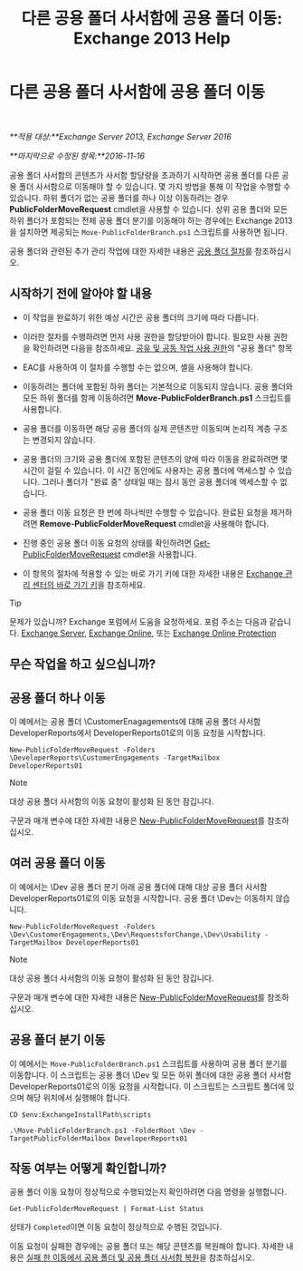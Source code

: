﻿---
title: '다른 공용 폴더 사서함에 공용 폴더 이동: Exchange 2013 Help'
TOCTitle: 다른 공용 폴더 사서함에 공용 폴더 이동
ms:assetid: b8744934-a3cb-443e-acce-a9a6ca5d88f6
ms:mtpsurl: https://technet.microsoft.com/ko-kr/library/JJ906435(v=EXCHG.150)
ms:contentKeyID: 51407740
ms.date: 05/22/2018
mtps_version: v=EXCHG.150
ms.translationtype: MT
---

# 다른 공용 폴더 사서함에 공용 폴더 이동

 

_**적용 대상:**Exchange Server 2013, Exchange Server 2016_

_**마지막으로 수정된 항목:**2016-11-16_

공용 폴더 사서함의 콘텐츠가 사서함 할당량을 초과하기 시작하면 공용 폴더를 다른 공용 폴더 사서함으로 이동해야 할 수 있습니다. 몇 가지 방법을 통해 이 작업을 수행할 수 있습니다. 하위 폴더가 없는 공용 폴더를 하나 이상 이동하려는 경우 **PublicFolderMoveRequest** cmdlet을 사용할 수 있습니다. 상위 공용 폴더와 모든 하위 폴더가 포함되는 전체 공용 폴더 분기를 이동해야 하는 경우에는 Exchange 2013을 설치하면 제공되는 `Move-PublicFolderBranch.ps1` 스크립트를 사용하면 됩니다.

공용 폴더와 관련된 추가 관리 작업에 대한 자세한 내용은 [공용 폴더 절차](public-folder-procedures-exchange-2013-help.md)를 참조하십시오.

## 시작하기 전에 알아야 할 내용

  - 이 작업을 완료하기 위한 예상 시간은 공용 폴더의 크기에 따라 다릅니다.

  - 이러한 절차를 수행하려면 먼저 사용 권한을 할당받아야 합니다. 필요한 사용 권한을 확인하려면 다음을 참조하세요. [공유 및 공동 작업 사용 권한](sharing-and-collaboration-permissions-exchange-2013-help.md)의 "공용 폴더" 항목

  - EAC를 사용하여 이 절차를 수행할 수는 없으며, 셸을 사용해야 합니다.

  - 이동하려는 폴더에 포함된 하위 폴더는 기본적으로 이동되지 않습니다. 공용 폴더와 모든 하위 폴더를 함께 이동하려면 **Move-PublicFolderBranch.ps1** 스크립트를 사용합니다.

  - 공용 폴더를 이동하면 해당 공용 폴더의 실제 콘텐츠만 이동되며 논리적 계층 구조는 변경되지 않습니다.

  - 공용 폴더의 크기와 공용 폴더에 포함된 콘텐츠의 양에 따라 이동을 완료하려면 몇 시간이 걸릴 수 있습니다. 이 시간 동안에도 사용자는 공용 폴더에 액세스할 수 있습니다. 그러나 폴더가 "완료 중" 상태일 때는 잠시 동안 공용 폴더에 액세스할 수 없습니다.

  - 공용 폴더 이동 요청은 한 번에 하나씩만 수행할 수 있습니다. 완료된 요청을 제거하려면 **Remove-PublicFolderMoveRequest** cmdlet을 사용해야 합니다.

  - 진행 중인 공용 폴더 이동 요청의 상태를 확인하려면 [Get-PublicFolderMoveRequest](https://technet.microsoft.com/ko-kr/library/jj878076\(v=exchg.150\)) cmdlet을 사용합니다.

  - 이 항목의 절차에 적용할 수 있는 바로 가기 키에 대한 자세한 내용은 [Exchange 관리 센터의 바로 가기 키](keyboard-shortcuts-in-the-exchange-admin-center-exchange-online-protection-help.md)을 참조하세요.


> [!TIP]
> 문제가 있습니까? Exchange 포럼에서 도움을 요청하세요. 포럼 주소는 다음과 같습니다. <A href="https://go.microsoft.com/fwlink/p/?linkid=60612">Exchange Server</A>, <A href="https://go.microsoft.com/fwlink/p/?linkid=267542">Exchange Online</A>, 또는 <A href="https://go.microsoft.com/fwlink/p/?linkid=285351">Exchange Online Protection</A>



## 무슨 작업을 하고 싶으십니까?

## 공용 폴더 하나 이동

이 예에서는 공용 폴더 \\CustomerEnagagements에 대해 공용 폴더 사서함 DeveloperReports에서 DeveloperReports01로의 이동 요청을 시작합니다.

    New-PublicFolderMoveRequest -Folders \DeveloperReports\CustomerEngagements -TargetMailbox DeveloperReports01


> [!NOTE]
> 대상 공용 폴더 사서함의 이동 요청이 활성화 된 동안 잠깁니다.



구문과 매개 변수에 대한 자세한 내용은 [New-PublicFolderMoveRequest](https://technet.microsoft.com/ko-kr/library/jj878081\(v=exchg.150\))를 참조하십시오.

## 여러 공용 폴더 이동

이 예에서는 \\Dev 공용 폴더 분기 아래 공용 폴더에 대해 대상 공용 폴더 사서함 DeveloperReports01로의 이동 요청을 시작합니다. 공용 폴더 \\Dev는 이동하지 않습니다.

    New-PublicFolderMoveRequest -Folders \Dev\CustomerEngagements,\Dev\RequestsforChange,\Dev\Usability -TargetMailbox DeveloperReports01


> [!NOTE]
> 대상 공용 폴더 사서함의 이동 요청이 활성화 된 동안 잠깁니다.



구문과 매개 변수에 대한 자세한 내용은 [New-PublicFolderMoveRequest](https://technet.microsoft.com/ko-kr/library/jj878081\(v=exchg.150\))를 참조하십시오.

## 공용 폴더 분기 이동

이 예에서는 `Move-PublicFolderBranch.ps1` 스크립트를 사용하여 공용 폴더 분기를 이동합니다. 이 스크립트는 공용 폴더 \\Dev 및 모든 하위 폴더에 대한 공용 폴더 사서함 DeveloperReports01로의 이동 요청을 시작합니다. 이 스크립트는 스크립트 폴더에 있으며 해당 위치에서 실행해야 합니다.

    CD $env:ExchangeInstallPath\scripts
    
    .\Move-PublicFolderBranch.ps1 -FolderRoot \Dev -TargetPublicFolderMailbox DeveloperReports01

## 작동 여부는 어떻게 확인합니까?

공용 폴더 이동 요청이 정상적으로 수행되었는지 확인하려면 다음 명령을 실행합니다.

    Get-PublicFolderMoveRequest | Format-List Status

상태가 `Completed`이면 이동 요청이 정상적으로 수행된 것입니다.

이동 요청이 실패한 경우에는 공용 폴더 또는 해당 콘텐츠를 복원해야 합니다. 자세한 내용은 [실패 한 이동에서 공용 폴더 및 공용 폴더 사서함 복원](restore-public-folders-and-public-folder-mailboxes-from-failed-moves-exchange-2013-help.md)을 참조하십시오.

